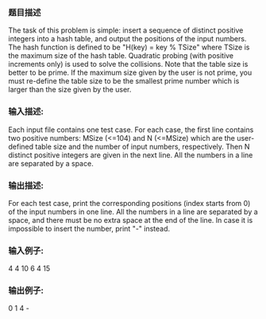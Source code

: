 ### 题目描述
The task of this problem is simple: insert a sequence of distinct positive integers into a hash table, and output the positions of the input numbers.  The hash function is defined to be "H(key) = key % TSize" where TSize is the maximum size of the hash table.  Quadratic probing (with positive increments only) is used to solve the collisions.
Note that the table size is better to be prime.  If the maximum size given by the user is not prime, you must re-define the table size to be the smallest prime number which is larger than the size given by the user.

### 输入描述:
Each input file contains one test case.  For each case, the first line contains two positive numbers: MSize (<=104) and N (<=MSize) which are the user-defined table size and the number of input numbers, respectively.  Then N distinct positive integers are given in the next line.  All the numbers in a line are separated by a space.


### 输出描述:
For each test case, print the corresponding positions (index starts from 0) of the input numbers in one line.  All the numbers in a line are separated by a space, and there must be no extra space at the end of the line.  In case it is impossible to insert the number, print "-" instead.

### 输入例子:
4 4
10 6 4 15

### 输出例子:
0 1 4 -
